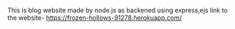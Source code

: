This is blog website made by node.js as backened using express,ejs 
link to the website- https://frozen-hollows-91278.herokuapp.com/
